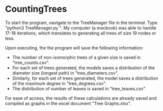 # CountingTrees

To start the program, navigate to the TreeManager file in the terminal. Type "python3 TreeManager.py <Number of desired iterations>". My computer (a macbook) was able to handle 17-18 iterations, which translates to generating all trees of size 19 nodes or less. 
 
Upon executing, the the program will save the following information:
  - The number of non-isomorphic trees of a given size is saved in "tree_counts.csv".
  - For each set of trees generated, the models saves a distribution of the diameter size (longest path) in "tree_diameters.csv".
  - Similarly, for each set of trees generated, the model saves a distribution of the maximum degree in "tree_degrees.csv".
  - The distribution of number of leaves is saved in "tree_leaves.csv"
  
For ease of access, the results of these calculations are already saved and compiled as graphs in the excel document "Tree Graphs.xlsx".
 
